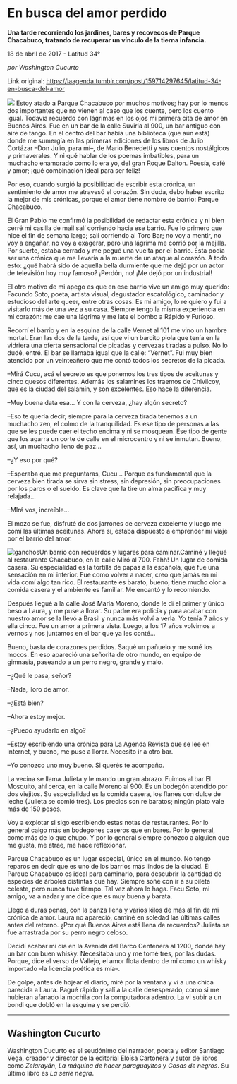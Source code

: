 # En busca del amor perdido

**Una tarde recorriendo los jardines, bares y recovecos de Parque Chacabuco, tratando de recuperar un vínculo de la tierna infancia.**

18 de abril de 2017 - Latitud 34°

_por Washington Cucurto_

Link original: https://laagenda.tumblr.com/post/159714297645/latitud-34-en-busca-del-amor

![](https://64.media.tumblr.com/58d6692b31fecc7188fd0718636caff9/tumblr_inline_pjzp2kzSnr1t6q87u_500.jpg)
Estoy atado a Parque Chacabuco por muchos motivos; hay por lo menos dos importantes que no vienen al caso que los cuente, pero los cuento igual. Todavía recuerdo con lágrimas en los ojos mi primera cita de amor en Buenos Aires. Fue en un bar de la calle Suviria al 900, un bar antiguo con aire de tango. En el centro del bar había una biblioteca (que aún está) donde me sumergía en las primeras ediciones de los libros de Julio Cortázar –Don Julio, para mí–, de Mario Benedetti y sus cuentos nostálgicos y primaverales. Y ni qué hablar de los poemas imbatibles, para un muchacho enamorado como lo era yo, del gran Roque Dalton. Poesía, café y amor; ¡qué combinación ideal para ser feliz! 

Por eso, cuando surgió la posibilidad de escribir esta crónica, un sentimiento de amor me atravesó el corazón. Sin duda, debo haber escrito la mejor de mis crónicas, porque el amor tiene nombre de barrio: Parque Chacabuco. 

El Gran Pablo me confirmó la posibilidad de redactar esta crónica y ni bien cerré mi casilla de mail salí corriendo hacia ese barrio. Fue lo primero que hice el fin de semana largo; salí corriendo al Toro Bar; no voy a mentir, no voy a engañar, no voy a exagerar, pero una lágrima me corrió por la mejilla. Por suerte, estaba cerrado y me pegué una vuelta por el barrio. Ésta podía ser una crónica que me llevaría a la muerte de un ataque al corazón. A todo esto: ¿qué habrá sido de aquella bella durmiente que me dejó por un actor de televisión hoy muy famoso? ¡Perdón, no! ¡Me dejó por un industrial! 

El otro motivo de mi apego es que en ese barrio vive un amigo muy querido: Facundo Soto, poeta, artista visual, degustador escatológico, caminador y estudioso del arte queer, entre otras cosas. Es mi amigo, lo re quiero y fui a visitarlo más de una vez a su casa. Siempre tengo la misma experiencia en mi corazón: me cae una lágrima y me late el bombo a Rápido y Furioso.

Recorrí el barrio y en la esquina de la calle Vernet al 101 me vino un hambre mortal. Eran las dos de la tarde, así que vi un barcito piola que tenía en la vidriera una oferta sensacional de picadas y cervezas tiradas a pulso. No lo dudé, entré. El bar se llamaba igual que la calle: “Vernet”. Fui muy bien atendido por un veinteañero que me contó todos los secretos de la picada.

–Mirá Cucu, acá el secreto es que ponemos los tres tipos de aceitunas y cinco quesos diferentes. Además los salamines los traemos de Chivilcoy, que es la ciudad del salamín, y son excelentes. Eso hace la diferencia. 

–Muy buena data esa… Y con la cerveza, ¿hay algún secreto?

–Eso te quería decir, siempre para la cerveza tirada tenemos a un muchacho zen, el colmo de la tranquilidad. Es ese tipo de personas a las que se les puede caer el techo encima y ni se mosquean. Ese tipo de gente que los agarra un corte de calle en el microcentro y ni se inmutan. Bueno, así, un muchacho lleno de paz…

–¿Y eso por qué?

–Esperaba que me preguntaras, Cucu… Porque es fundamental que la cerveza bien tirada se sirva sin stress, sin depresión, sin preocupaciones por los paros o el sueldo. Es clave que la tire un alma pacífica y muy relajada…

–MIrá vos, increíble…

El mozo se fue, disfruté de dos jarrones de cerveza excelente y luego me comí las últimas aceitunas. Ahora sí, estaba dispuesto a emprender mi viaje por el barrio del amor. 

![ganchos](https://64.media.tumblr.com/0eecec25dd26d410b3a4ce3db1a43b60/tumblr_inline_pjzp2ko0SC1t6q87u_500.jpg)Un barrio con recuerdos y lugares para caminar.Caminé y llegué al restaurante Chacabuco, en la calle Miró al 700. Fahh! Un lugar de comida casera. Su especialidad es la tortilla de papas a la española, que fue una sensación en mi interior. Fue como volver a nacer, creo que jamás en mi vida comí algo tan rico. El restaurante es barato, bueno, tiene mucho olor a comida casera y el ambiente es familiar. Me encantó y lo recomiendo.

Después llegué a la calle José María Moreno, donde le di el primer y único beso a Laura, y me puse a llorar. Su padre era policía y para acabar con nuestro amor se la llevó a Brasil y nunca más volví a verla. Yo tenía 7 años y ella cinco. Fue un amor a primera vista. Luego, a los 17 años volvimos a vernos y nos juntamos en el bar que ya les conté…

Bueno, basta de corazones perdidos. Saqué un pañuelo y me soné los mocos. En eso apareció una señorita de otro mundo, en equipo de gimnasia, paseando a un perro negro, grande y malo. 

–¿Qué le pasa, señor?

–Nada, lloro de amor.

–¿Está bien? 

–Ahora estoy mejor.

–¿Puedo ayudarlo en algo?

–Estoy escribiendo una crónica para La Agenda Revista que se lee en internet, y bueno, me puse a llorar. Necesito ir a otro bar.

–Yo conozco uno muy bueno. Si querés te acompaño.

La vecina se llama Julieta y le mando un gran abrazo. Fuimos al bar El Mosquito, ahí cerca, en la calle Moreno al 900. Es un bodegón atendido por dos viejitos. Su especialidad es la comida casera, los flanes con dulce de leche (Julieta se comió tres). Los precios son re baratos; ningún plato vale más de 150 pesos.

Voy a explotar si sigo escribiendo estas notas de restaurantes. Por lo general caigo más en bodegones caseros que en bares. Por lo general, como más de lo que chupo. Y por lo general siempre conozco a alguien que me gusta, me atrae, me hace reflexionar.

Parque Chacabuco es un lugar especial, único en el mundo. No tengo reparos en decir que es uno de los barrios más lindos de la ciudad. El Parque Chacabuco es ideal para caminarlo, para descubrir la cantidad de especies de árboles distintas que hay. Siempre soñé con ir a su pileta celeste, pero nunca tuve tiempo. Tal vez ahora lo haga. Facu Soto, mi amigo, va a nadar y me dice que es muy buena y barata. 

Llego a duras penas, con la panza llena y varios kilos de más al fin de mi crónica de amor. Laura no apareció, caminé en soledad las últimas calles antes del retorno. ¿Por qué Buenos Aires está llena de recuerdos? Julieta se fue arrastrada por su perro negro celoso.

Decidí acabar mi día en la Avenida del Barco Centenera al 1200, donde hay un bar con buen whisky. Necesitaba uno y me tomé tres, por las dudas. Porque, dice el verso de Vallejo, el amor flota dentro de mí como un whisky importado –la licencia poética es mía–. 

De golpe, antes de hojear el diario, miré por la ventana y vi a una chica parecida a Laura. Pagué rápido y salí a la calle desesperado, como si me hubieran afanado la mochila con la computadora adentro. La vi subir a un bondi que dobló en la esquina y se perdió. 

  




---

 Washington Cucurto
-------------------

 Washington Cucurto es el seudónimo del narrador, poeta y editor Santiago Vega, creador y director de la editorial Eloísa Cartonera y autor de libros como *Zelarayán*, *La máquina de hacer paraguayitos* y *Cosas de negros*. Su último libro es *La serie negra*.


